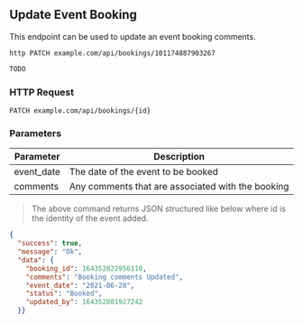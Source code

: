 ## Update Event Booking 
This endpoint can be used to update an event booking comments.


```shell
http PATCH example.com/api/bookings/101174887903267
```

```javascript
TODO
```

### HTTP Request

`PATCH example.com/api/bookings/{id}`

### Parameters

Parameter | Description
--------- | -----------
event_date | The date of the event to be booked
comments | Any comments that are associated with the booking

> The above command returns JSON structured like below where id is the identity of the event added.

```json
{
  "success": true,
  "message": "Ok",
  "data": {
    "booking_id": 164352822956110,
    "comments": "Booking comments Updated",
    "event_date": "2021-06-28",
    "status": "Booked",
    "updated_by": 164352801927242
  }}
```

